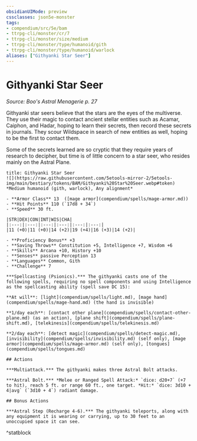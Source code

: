 ```yaml
---
obsidianUIMode: preview
cssclasses: json5e-monster
tags:
- compendium/src/5e/bam
- ttrpg-cli/monster/cr/7
- ttrpg-cli/monster/size/medium
- ttrpg-cli/monster/type/humanoid/gith
- ttrpg-cli/monster/type/humanoid/warlock
aliases: ["Githyanki Star Seer"]
---
```

# Githyanki Star Seer
*Source: Boo's Astral Menagerie p. 27*  

Githyanki star seers believe that the stars are the eyes of the multiverse. They use their magic to contact ancient stellar entities such as Acamar, Caiphon, and Hadar, hoping to learn their secrets, then record these secrets in journals. They scour Wildspace in search of new entities as well, hoping to be the first to contact them.

Some of the secrets learned are so cryptic that they require years of research to decipher, but time is of little concern to a star seer, who resides mainly on the Astral Plane.

```ad-statblock
title: Githyanki Star Seer
![](https://raw.githubusercontent.com/5etools-mirror-2/5etools-img/main/bestiary/tokens/BAM/Githyanki%20Star%20Seer.webp#token)
*Medium humanoid (gith, warlock), Any alignment*

- **Armor Class** 13  ([mage armor](compendium/spells/mage-armor.md))
- **Hit Points** 110 (`17d8 + 34`)
- **Speed** 30 ft.

|STR|DEX|CON|INT|WIS|CHA|
|:---:|:---:|:---:|:---:|:---:|:---:|
|11 (+0)|11 (+0)|14 (+2)|19 (+4)|16 (+3)|14 (+2)|

- **Proficiency Bonus** +3
- **Saving Throws** Constitution +5, Intelligence +7, Wisdom +6
- **Skills** Arcana +10, History +10
- **Senses** passive Perception 13
- **Languages** Common, Gith
- **Challenge** 7

***Spellcasting (Psionics).*** The githyanki casts one of the following spells, requiring no spell components and using Intelligence as the spellcasting ability (spell save DC 15):

**At will**: [light](compendium/spells/light.md), [mage hand](compendium/spells/mage-hand.md) (the hand is invisible)

**1/day each**: [contact other plane](compendium/spells/contact-other-plane.md) (as an action), [plane shift](compendium/spells/plane-shift.md), [telekinesis](compendium/spells/telekinesis.md)

**2/day each**: [detect magic](compendium/spells/detect-magic.md), [invisibility](compendium/spells/invisibility.md) (self only), [mage armor](compendium/spells/mage-armor.md) (self only), [tongues](compendium/spells/tongues.md)

## Actions

***Multiattack.*** The githyanki makes three Astral Bolt attacks.

***Astral Bolt.*** *Melee or Ranged Spell Attack:* `dice: d20+7` (+7 to hit), reach 5 ft. or range 60 ft., one target. *Hit:* `dice: 3d10 + 4|avg` (`3d10 + 4`) radiant damage.

## Bonus Actions

***Astral Step (Recharge 4-6).*** The githyanki teleports, along with any equipment it is wearing or carrying, up to 30 feet to an unoccupied space it can see.
```
^statblock